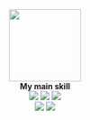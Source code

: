 <div align=center>
  <div>
    <img width=128px src=https://user-images.githubusercontent.com/81838716/147409345-91ff7670-a014-4805-aad9-57126d2db6f9.png />
  </div>
  <strong>My main skill</strong>

  <div>
    <img src="https://img.shields.io/badge/Android-white?style=?style=flat&logo=android&logoColor=#3DDC84"/>
    <img src="https://img.shields.io/badge/Kotlin-white?style=?style=flat&logo=kotlin&logoColor=#7F52FF"/>
    <img src="https://img.shields.io/badge/Java-orange?style=?style=flat&logo=java&logoColor=#007396"/>
  </div>

  <div>
    <img src="https://img.shields.io/badge/iOS-black?style=?style=flat&logo=apple&logoColor=#000000"/>
    <img src="https://img.shields.io/badge/Swift-white?style=?style=flat&logo=swift&logoColor=#F05138"/>
  </div>
</div>
